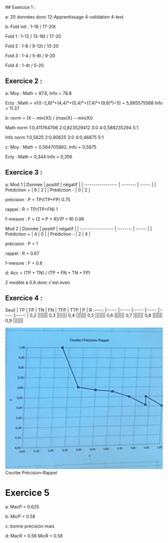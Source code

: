 ## Exercice 1 :

a:
20 données donc
12-Apprentissage 
4-validation 
4-test

b:
Fold init :
1-16 / 17-20t

Fold 1 :
1-12 / 13-16t / 17-20

Fold 2 :
1-8 / 9-12t / 13-20

Fold 3 :
1-4 / 5-8t / 9-20

Fold 4 :
1-4t / 5-20

## Exercice 2 :

a:
Moy :
Math = 87.6, Info = 78.8

Ecty : 
Math = √(((−2,6)²+(4,4)²+(0,4)²+(7,4)²+(9,6)²)÷5) = 5,885575588 
Info =  11.37

b:
norm = (X − min(X)) / (max(X) − min(X))

Math norm
1:0,411764706
2:0,823529412
3:0
4:0,588235294
5:1

Info norm
1:0,5625
2:0,90625
3:0
4:0,46875
5:1

c:
Moy :
Math = 0,564705882, Info = 0,5875

Ecty : 
Math = 0,344
Info = 0,356

## Exercice 3 :

a:
Mod 1
| Donnée              | positif  | négatif |
| :----------------   | :------: | :----:  |
| Prédiction +        | 6 | 2 |
| Prédiction -        | 0 | 2 |

précision : P = TP/(TP+FP)
0.75

rappel : R = TP/(TP+FN)
1

f-mesure : F = (2 × P × R)/(P + R)
0.86


Mod 2
| Donnée              | positif  | négatif |
| :----------------   | :------: | :----:  |
| Prédiction +        | 4 | 0 |
| Prédiction -        | 2 | 4 |

précision : P = 1

rappel : R = 0.67

f-mesure : F = 0.8


d:
Acc = (TP + TN) / (TP + FN + TN + FP)

2 modèle à 0.8 donc c'est even

## Exercice 4 :

Seuil | TP | FP | TN | FN | TFP | TTP | P | R
:----: |:----: |:----: |:----: |:----: |:----: |:----: |
0,2 |||||||
0,3 |||||||
0,4 |||||||
0,5 |||||||
0,6 |||||||
0,7 |||||||
0,8 |||||||
0,9 |||||||

![](CPR.jpg)
Courbe Précision-Rappel

# Exercice 5

a: MacP = 0.625

b: MicP = 0.58

c: bonne précision mais 

d: MacR = 0.58  MicR = 0.58 